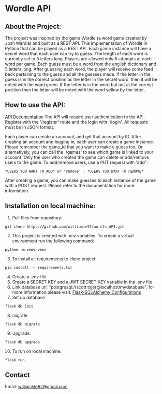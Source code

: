 # Wordle API
## About the Project: 
The project was inspired by the game Wordle (a word game created by Josh Wardle) and built as a REST API. This implementation of Wordle in Python that can be played as a REST API. Each game instance will have a secret word that each user can try to guess. The length of each word is currently set to 5 letters long. Players are allowed only 6 attempts at each word per game. Each guess must be a word from the english dictionary and 5 letters long. After guessing each word, the player will receive some feed back pertaining to the guess and all the guesses made. If the letter in the guess is in the correct position as the letter in the secret word, then it will be noted with the word green. If the letter is in the word but not at the correct position then the letter will be noted with the word yellow by the letter.


## How to use the API:
[API Documentation](https://documenter.getpostman.com/view/15868454/UVsEVoya)
The API will require user authentication to the API. Register with the '/register' route and the login with '/login'. All requests must be in JSON format.

Each player can create an account, and get that account by ID. After creating an account and logging in, each user can create a game instance. Please remember the game_id that you want to make a guess too. Or alternatively, you can call the '/games' to see which game is linked to your account. Only the user who created the game can delete or add/remove users to the game. To add/remove users, use a PUT request with 'add' : 
```
*USERS YOU WANT TO ADD* or 'remove' : *USERS YOU WANT TO REMOVE* 
```
After creating a game, you can make guesses to each instance of the game with a POST request. Please refer to the documentation for more information.

## Installation on local machine:
1. Pull files from repository.
``` 
git clone https://github.com/williamle92/wordle_API.git 
```
2. This project is created with .env variables. To create a virtual environment run the following command: 
```
python -m venv venv
```
3. To install all requirements to clone project
```
pip install -r requirements.txt
```
4. Create a .env file
5. Create a SECRET KEY and a JWT SECRET KEY variable in the .env file
6. Link database url: "postgresql://scott:tiger@localhost/mydatabase", for more information please visit: [Flask-SQLAlchemy Configurations](https://flask-sqlalchemy.palletsprojects.com/en/2.x/config/)
7. Set up database 
```
flask db init
```
8. migrate 
```
flask db migrate
```
9. Upgrade: 
```
flask db upgrade
```
10. To run on local machine:
```
flask run
```

## Contact
Email: williamkle92@gmail.com